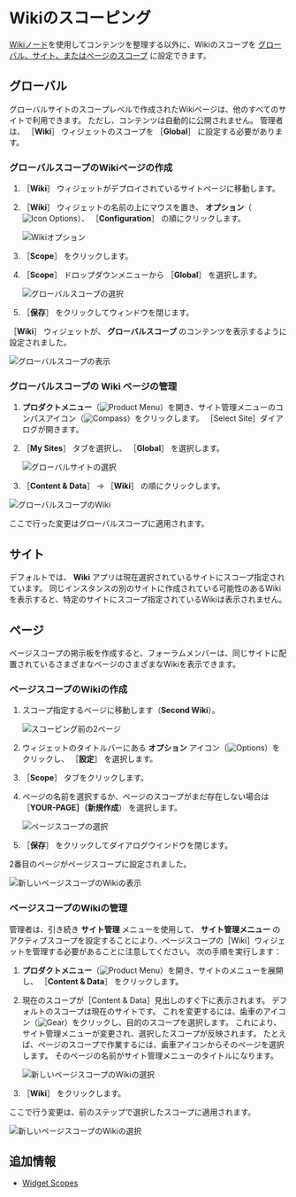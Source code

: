 # Wikiのスコーピング

[Wikiノード](./creating-a-node.md)を使用してコンテンツを整理する以外に、Wikiのスコープを [グローバル、サイト、またはページのスコープ](https://help.liferay.com/hc/articles/360028819992-Widget-Scope) に設定できます。

<a name="グローバル" />

## グローバル

グローバルサイトのスコープレベルで作成されたWikiページは、他のすべてのサイトで利用できます。 ただし、コンテンツは自動的に公開されません。 管理者は、 ［**Wiki**］ ウィジェットのスコープを ［**Global**］ に設定する必要があります。

### グローバルスコープのWikiページの作成

1. ［**Wiki**］ ウィジェットがデプロイされているサイトページに移動します。
1. ［**Wiki**］ ウィジェットの名前の上にマウスを置き、 **オプション**（![Icon Options](../../images/icon-widget-options.png)）、 ［**Configuration**］ の順にクリックします。

    ![Wikiオプション](./scoping-your-wikis/images/10.png)

1. ［**Scope**］ をクリックします。
1. ［**Scope**］ ドロップダウンメニューから ［**Global**］ を選択します。

   ![グローバルスコープの選択](./scoping-your-wikis/images/01.png)

1. ［**保存**］ をクリックしてウィンドウを閉じます。

［**Wiki**］ ウィジェットが、 **グローバルスコープ** のコンテンツを表示するように設定されました。

![グローバルスコープの表示](./scoping-your-wikis/images/02.png)

### グローバルスコープの **Wiki** ページの管理

1. **プロダクトメニュー**（![Product Menu](../../images/icon-product-menu.png)）を開き、サイト管理メニューのコンパスアイコン（![Compass](../../images/icon-compass.png)）をクリックします。 ［Select Site］ダイアログが開きます。
1. ［**My Sites**］ タブを選択し、 ［**Global**］ を選択します。

    ![グローバルサイトの選択](./scoping-your-wikis/images/06.png)

1. ［**Content & Data**］ &rarr; ［**Wiki**］ の順にクリックします。

![グローバルスコープのWiki](./scoping-your-wikis/images/07.png)

ここで行った変更はグローバルスコープに適用されます。

<a name="サイト" />

## サイト

デフォルトでは、 **Wiki** アプリは現在選択されているサイトにスコープ指定されています。 同じインスタンスの別のサイトに作成されている可能性のあるWikiを表示すると、特定のサイトにスコープ指定されているWikiは表示されません。

<a name="ページ" />

## ページ

ページスコープの掲示板を作成すると、フォーラムメンバーは、同じサイトに配置されているさまざまなページのさまざまなWikiを表示できます。

### ページスコープのWikiの作成

1. スコープ指定するページに移動します（**Second Wiki**）。

    ![スコーピング前の2ページ](./scoping-your-wikis/images/03.png)

1. ウィジェットのタイトルバーにある **オプション** アイコン（![Options](../../images/icon-widget-options.png)）をクリックし、 ［**設定**］ を選択します。
1. ［**Scope**］ タブをクリックします。
1. ページの名前を選択するか、ページのスコープがまだ存在しない場合は ［**YOUR-PAGE］（新規作成**） を選択します。

    ![ページスコープの選択](./scoping-your-wikis/images/04.png)

1. ［**保存**］ をクリックしてダイアログウインドウを閉じます。

2番目のページがページスコープに設定されました。

![新しいページスコープのWikiの表示](./scoping-your-wikis/images/05.png)

### ページスコープのWikiの管理

管理者は、引き続き **サイト管理** メニューを使用して、 **サイト管理メニュー** のアクティブスコープを設定することにより、ページスコープの［Wiki］ウィジェットを管理する必要があることに注意してください。 次の手順を実行します：

1. **プロダクトメニュー**（![Product Menu](../../images/icon-product-menu.png)）を開き、サイトのメニューを展開し、 ［**Content & Data**］ をクリックします。
1. 現在のスコープが［Content & Data］見出しのすぐ下に表示されます。 デフォルトのスコープは現在のサイトです。 これを変更するには、歯車のアイコン（![Gear](../../images/icon-control-menu-gear.png)）をクリックし、目的のスコープを選択します。 これにより、サイト管理メニューが変更され、選択したスコープが反映されます。 たとえば、ページのスコープで作業するには、歯車アイコンからそのページを選択します。 そのページの名前がサイト管理メニューのタイトルになります。

    ![新しいページスコープのWikiの選択](./scoping-your-wikis/images/08.png)

1. ［**Wiki**］ をクリックします。

ここで行う変更は、前のステップで選択したスコープに適用されます。

![新しいページスコープのWikiの選択](./scoping-your-wikis/images/09.png)

<a name="追加情報" />

## 追加情報

* [Widget Scopes](https://help.liferay.com/hc/articles/360028819992-Widget-Scope)
